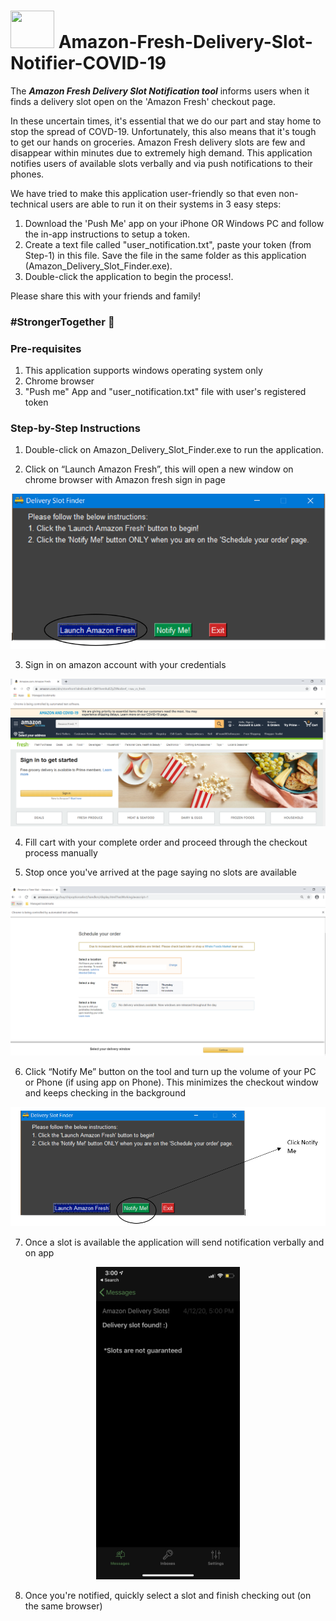 # <img src="https://raw.githubusercontent.com/ojasvi92/Amazon-Fresh-Delivery-Slot-Notifier-COVID-19/master/img/delivery-truck-icon.ico" height=60 width=70> Amazon-Fresh-Delivery-Slot-Notifier-COVID-19
The ***Amazon Fresh Delivery Slot Notification tool*** informs users when it finds a delivery slot open on the 'Amazon Fresh' checkout page.

In these uncertain times, it's essential that we do our part and stay home to stop the spread of COVD-19. Unfortunately, this also means that it's tough to get our hands on groceries. Amazon Fresh delivery slots are few and disappear within minutes due to extremely high demand. This application notifies users of available slots verbally and via push notifications to their phones.

We have tried to make this application user-friendly so that even non-technical users are able to run it on their systems in 3 easy steps:

1. Download the 'Push Me' app on your iPhone OR Windows PC and follow the in-app instructions to setup a token.
2. Create a text file called "user_notification.txt", paste your token (from Step-1) in this file. Save the file in the same folder as this application (Amazon_Delivery_Slot_Finder.exe).
3. Double-click the application to begin the process!.

Please share this with your friends and family!

### #StrongerTogether :muscle:


### Pre-requisites ###
1. This application supports windows operating system only
2. Chrome browser
3. "Push me" App and "user_notification.txt" file with user's registered token

### Step-by-Step Instructions ###
1. Double-click on Amazon_Delivery_Slot_Finder.exe to run the application. 

2. Click on “Launch Amazon Fresh”, this will open a new window on chrome browser with Amazon fresh sign in page

![](https://github.com/ojasvi92/Amazon-Fresh-Delivery-Slot-Notifier-COVID-19/blob/master/img/Application%20home%20page.png)
 
3. Sign in on amazon account with your credentials

 ![](https://github.com/ojasvi92/Amazon-Fresh-Delivery-Slot-Notifier-COVID-19/blob/master/img/Amazon%20fresh%20home%20page.png)
 
4.	Fill cart with your complete order and proceed through the checkout process manually

5.	Stop once you've arrived at the page saying no slots are available

![](https://github.com/ojasvi92/Amazon-Fresh-Delivery-Slot-Notifier-COVID-19/blob/master/img/Amazon%20fresh%20checkout%20page.png)
 
6.	Click “Notify Me” button on the tool and turn up the volume of your PC or Phone (if using app on Phone). This minimizes the checkout window and keeps checking in the background

 ![](https://github.com/ojasvi92/Amazon-Fresh-Delivery-Slot-Notifier-COVID-19/blob/master/img/Application%20Notify%20Me.png)
 
7.	Once a slot is available the application will send notification verbally and on app 

<p align="center">
 <img src="https://github.com/ojasvi92/Amazon-Fresh-Delivery-Slot-Notifier-COVID-19/blob/master/img/Push%20Me%20app%20notification.png" height=500>
</p>

8.	Once you're notified, quickly select a slot and finish checking out (on the same browser)
